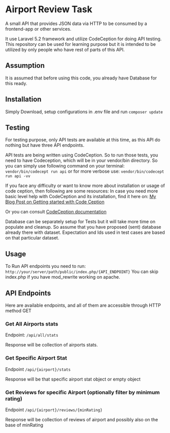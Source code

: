 # Airport Review Task

A small API that provides JSON data via HTTP to be consumed by a frontend-app or other services.

It use Laravel 5.2 framework and utilize CodeCeption for doing API testing. This repository can be used for learning purpose but it is intended to be utilized by only people who have rest of parts of this API.

## Assumption
It is assumed that before using this code, you already have Database for this ready.

## Installation
Simply Download, setup configurations in .env file and run `composer update`

## Testing
For testing purpose, only API tests are available at this time, as this API do nothing but have three API endpoints.

API tests are being written using CodeCeption. So to run those tests, you need to have Codeception, which will be in your vendor/bin directory. So you can simply use following command on your terminal:
`vendor/bin/codecept run api`
or for more verbose use:
`vendor/bin/codecept run api -vv`

If you face any difficulty or want to know more about installation or usage of code ception, then following are some resources:
In case you need more basic level help with CodeCeption and its installation, find it here on: [My Blog Post on Getting started with Code Ception](http://haafiz.me/development/api-testing-installing-and-using-codeception)

Or you can consult [CodeCeption documentation](http://codeception.com/quickstart)

Database can be separately setup for Tests but it will take more time on populate and cleanup. So assume that you have proposed (sent) database already there with dataset. Expectation and Ids used in test cases are based on that particular dataset.

## Usage
To Run API endpoints you need to run:
`http://your/server/path/public/index.php/{API_ENDPOINT}`
You can skip index.php if you have mod_rewrite working on apache.

## API Endpoints
Here are available endpoints, and all of them are accessible through HTTP method GET

### Get All Airports stats
Endpoint: `/api/all/stats`

Response will be collection of airports stats.

### Get Specific Airport Stat
Endpoint `/api/{airport}/stats`

Response will be that specific airport stat object or empty object

### Get Reviews for specific Airport (optionally filter by minimum rating)
Endpoint `/api/{airport}/reviews/{minRating}`

Response will be collection of reviews of airport and possibly also on the base of minRating
